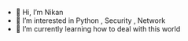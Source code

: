 - 👋 Hi, I’m Nikan
- 👀 I’m interested in Python , Security , Network
- 🌱 I’m currently learning how to deal with this world

<!---
lifeofgash/lifeofgash is a ✨ special ✨ repository because its `README.md` (this file) appears on your GitHub profile.
You can click the Preview link to take a look at your changes.
--->
